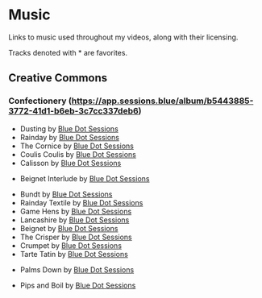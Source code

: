 # Music
Links to music used throughout my videos, along with their licensing.

Tracks denoted with * are favorites.

## Creative Commons

### Confectionery (https://app.sessions.blue/album/b5443885-3772-41d1-b6eb-3c7cc337deb6)
- Dusting by <a href="https://app.sessions.blue/browse/track/31200">Blue Dot Sessions</a>
- Rainday by <a href="https://app.sessions.blue/browse/track/31201">Blue Dot Sessions</a>
- The Cornice by <a href="https://app.sessions.blue/browse/track/31202">Blue Dot Sessions</a>
- Coulis Coulis by <a href="https://app.sessions.blue/browse/track/31203">Blue Dot Sessions</a>
- Calisson by <a href="https://app.sessions.blue/browse/track/31205">Blue Dot Sessions</a>
* Beignet Interlude by <a href="https://app.sessions.blue/browse/track/31206">Blue Dot Sessions</a>
- Bundt by <a href="https://app.sessions.blue/browse/track/31208">Blue Dot Sessions</a>
- Rainday Textile by <a href="https://app.sessions.blue/browse/track/31209">Blue Dot Sessions</a>
- Game Hens by <a href="https://app.sessions.blue/browse/track/31210">Blue Dot Sessions</a>
- Lancashire by <a href="https://app.sessions.blue/browse/track/31211">Blue Dot Sessions</a>
- Beignet by <a href="https://app.sessions.blue/browse/track/31213">Blue Dot Sessions</a>
- The Crisper by <a href="https://app.sessions.blue/browse/track/31214">Blue Dot Sessions</a>
- Crumpet by <a href="https://app.sessions.blue/browse/track/31216">Blue Dot Sessions</a>
- Tarte Tatin by <a href="https://app.sessions.blue/browse/track/31217">Blue Dot Sessions</a>
* Palms Down by <a href="https://app.sessions.blue/browse/track/31218">Blue Dot Sessions</a>
- Pips and Boil by <a href="https://app.sessions.blue/browse/track/31219">Blue Dot Sessions</a>
